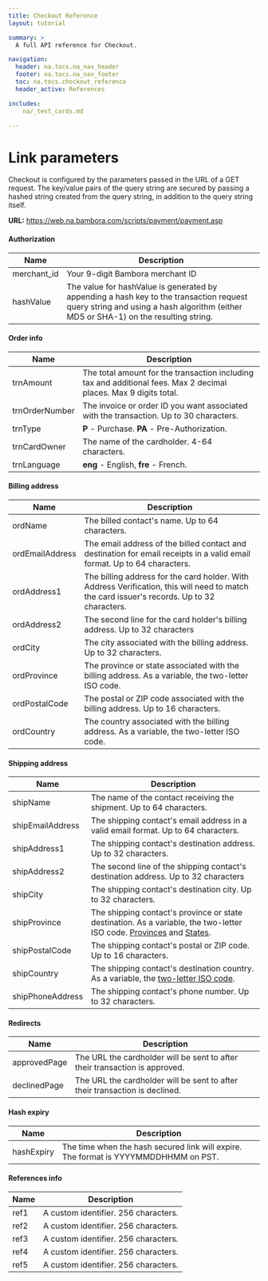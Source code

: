 ```yaml
---
title: Checkout Reference
layout: tutorial

summary: >
  A full API reference for Checkout.

navigation:
  header: na.tocs.na_nav_header
  footer: na.tocs.na_nav_footer
  toc: na.tocs.checkout_reference
  header_active: References

includes:
    na/_test_cards.md

---
```


# Link parameters
Checkout is configured by the parameters passed in the URL of a GET request. The key/value pairs of the query string are secured by passing a hashed string created from the query string, in addition to the query string itself.

**URL:** https://web.na.bambora.com/scripts/payment/payment.asp

#### Authorization

| Name | Description |
| ---- | ----------- |
| merchant_id | Your 9-digit Bambora merchant ID |
| hashValue | The value for hashValue is generated by appending a hash key to the transaction request query string and using a hash algorithm (either MD5 or SHA-1) on the resulting string. |

#### Order info

| Name | Description |
| ---- | ----------- |
| trnAmount | The total amount for the transaction including tax and additional fees. Max 2 decimal places. Max 9 digits total. |
| trnOrderNumber | The invoice or order ID you want associated with the transaction. Up to 30 characters. |
| trnType | **P** - Purchase. **PA** - Pre-Authorization. |
| trnCardOwner| The name of the cardholder. 4-64 characters. |
| trnLanguage| **eng** - English, **fre** - French. |

#### Billing address

| Name | Description |
| ---- | ----------- |
| ordName | The billed contact's name. Up to 64 characters. |
| ordEmailAddress | The email address of the billed contact and destination for email receipts in a valid email format. Up to 64 characters. |
| ordAddress1 | The billing address for the card holder. With Address Verification, this will need to match the card issuer's records. Up to 32 characters. |
| ordAddress2 | The second line for the card holder's billing address. Up to 32 characters |
| ordCity | The city associated with the billing address. Up to 32 characters. |
| ordProvince | The province or state associated with the billing address. As a variable, the two-letter ISO code. |
| ordPostalCode | The postal or ZIP code associated with the billing address. Up to 16 characters. |
| ordCountry | The country associated with the billing address. As a variable, the two-letter ISO code. |

#### Shipping address

| Name | Description |
| ---- | ----------- |
| shipName | The name of the contact receiving the shipment. Up to 64 characters. |
| shipEmailAddress | The shipping contact's email address in a valid email format. Up to 64 characters. |
| shipAddress1 | The shipping contact's destination address. Up to 32 characters. |
| shipAddress2 | The second line of the shipping contact's destination address. Up to 32 characters |
| shipCity | The shipping contact's destination city. Up to 32 characters. |
| shipProvince | The shipping contact's province or state destination. As a variable, the two-letter ISO code. [Provinces](https://en.wikipedia.org/wiki/ISO_3166-2:CA) and [States](https://en.wikipedia.org/wiki/ISO_3166-2:US). |
| shipPostalCode | The shipping contact's postal or ZIP code. Up to 16 characters.
| shipCountry | The shipping contact's destination country. As a variable, the [two-letter ISO code](https://www.iso.org/obp/ui/#search/code/). |
| shipPhoneAddress | The shipping contact's phone number. Up to 32 characters. |

#### Redirects

| Name | Description |
| ---- | ----------- |
| approvedPage | The URL the cardholder will be sent to after their transaction is approved. |
| declinedPage | The URL the cardholder will be sent to after their transaction is declined. |

#### Hash expiry

| Name | Description |
| ---- | ----------- |
| hashExpiry | The time when the hash secured link will expire. The format is YYYYMMDDHHMM on PST. |

#### References info

| Name | Description |
| ---- | ----------- |
| ref1 | A custom identifier. 256 characters. |
| ref2 | A custom identifier. 256 characters. |
| ref3 | A custom identifier. 256 characters. |
| ref4 | A custom identifier. 256 characters. |
| ref5 | A custom identifier. 256 characters. |
